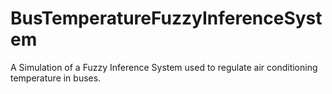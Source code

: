 # BusTemperatureFuzzyInferenceSystem
A Simulation of a Fuzzy Inference System used to regulate air conditioning temperature in buses.
